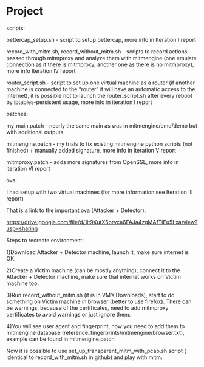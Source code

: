# Project

scripts:

bettercap_setup.sh - script to setup bettercap, more info in Iteration I report

record_with_mitm.sh, record_without_mitm.sh - scripts to record actions passed through mitmproxy and analyze them with mitmengine (one emulate connection as if there is mitmproxy, another one as there is no mitmproxy), more info Iteration IV report

router_script.sh - script to set up one virtual machine as a router (if another machine is connected to the “router” it will have an automatic access to the internet), it is possible not to launch the router_script.sh after every reboot by iptables-persistent usage, more info in iteration I report

patches:

my_main.patch - nearly the same main as was in mitmengine/cmd/demo but with additional outputs

mitmengine.patch - my trials to fix existing mitmengine python scripts (not finished) + manually added signature, more info in iteration V report  

mitmproxy.patch - adds more signatures from OpenSSL, more info in iteration VI report

ova:

I had setup with two virtual machines (for more information see Iteration III report)

That is a link to the important ova (Attacker + Detector):

https://drive.google.com/file/d/1it9XutX5brvca6FAJa4zgMAfTiEu5Lxa/view?usp=sharing

Steps to recreate environment:

1)Download Attacker + Detector machine, launch it, make sure internet is OK.

2)Create a Victim machine (can be mostly anything), connect it to the Attacker + Detector machine, make sure that internet works on Victim machine too.

3)Run record_without_mitm.sh (it is in VM’s Downloads), start to do something on Victim machine in browser (better to use firefox). There can be warnings, because of the certificates, need to add mitmproxy certificates to avoid warnings or just ignore them.

4)You will see user agent and fingerprint, now you need to add them to mitmengine database (reference_fingerprints/mitmengine/browser.txt), example can be found in mitmengine.patch

Now it is possible to use set_up_transparent_mitm_with_pcap.sh script ( identical to record_with_mitm.sh in github) and play with mitm.
